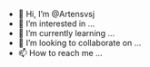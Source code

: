 - 👋 Hi, I’m @Artensvsj
- 👀 I’m interested in ...
- 🌱 I’m currently learning ...
- 💞️ I’m looking to collaborate on ...
- 📫 How to reach me ...

<!---
Artensvsj/Artensvsj is a ✨ special ✨ repository because its `README.md` (this file) appears on your GitHub profile.
You can click the Preview link to take a look at your changes.
--->
